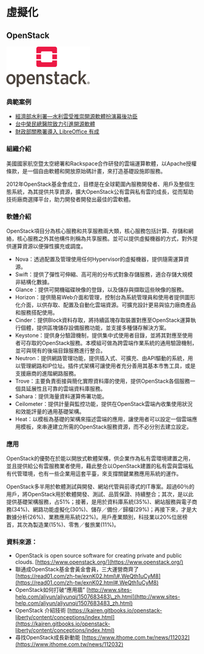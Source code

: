 # **虛擬化**

## **OpenStack**

![](/assets/OpenStack.png)

### 典範案例

* [經濟部水利署—水利雲受推崇開源軟體扮演幕後功臣](/shui-li-yun-shou-tui-chong-kai-yuan-ruan-ti-ban-yan-mu-hou-gong-chen.md)
* [台中榮民總醫院致力引進開源軟體](//use-case/vghtc.md)
* [財政部關務署導入 LibreOffice 有成](/cai-zheng-bu-guan-wu-shu-dao-ru-libreoffice-you-cheng.md)

### 組織介紹

美國國家航空暨太空總署和Rackspace合作研發的雲端運算軟體，以Apache授權條款，是一個自由軟體和開放原始碼計畫，來打造基礎設施即服務。

2012年OpenStack基金會成立，目標是在全球範圍內服務開發者、用戶及整個生態系統，為其提供共享資源，擴大OpenStack公有雲與私有雲的成長，從而幫助技術廠商選擇平台，助力開發者開發出最佳的雲軟體。

### 軟體介紹

OpenStack項目分為核心服務和共享服務兩大類，核心服務包括計算、存儲和網絡，核心服務之外其他構件則稱為共享服務。並可以提供虛擬機器的方式，對外提供運算資源以便彈性擴充或調度。

* Nova：透過配置及管理使用任何Hypervisor的虛擬機器，提供隨需運算資源。
* Swift：提供了彈性可伸縮、高可用的分布式對象存儲服務，適合存儲大規模非結構化數據。
* Glance：提供可開機磁碟映像的登錄，以及儲存與擷取這些映像的服務。
* Horizon：提供簡易Web介面和管理，控制台為系統管理員和使用者提供圖形化介面，以供存取、配置及自動化雲端資源。可擴充設計更易與協力廠商產品和服務搭配使用。
* Cinder：提供Block資料存取，將持續區塊存取裝置對應至OpenStack運算執行個體，提供區塊儲存設備服務功能，並支援多種儲存解決方案。
* Keystone：提供身分驗證機制，提供集中式使用者目錄，並將其對應至使用者可存取的OpenStack服務。本模組可做為跨雲端作業系統的通用驗證機制，並可與現有的後端目錄服務進行整合。
* Neutron：提供網路管理功能，提供插入式、可擴充、由API驅動的系統，用以管理網路和IP位址。插件式架構可讓使用者充分善用其基本市售工具，或是支援廠商的進階網路服務。
* Trove：主要負責銜接與簡化實際資料庫的使用，提供OpenStack各個服務一個具延展性且可靠的雲端資料庫服務。
* Sahara：提供海量資料運算佈署功能。
* Ceilometer：提供計量與監控功能，提供在OpenStack雲端內收集使用狀況和效能評量的通用基礎架構。
* Heat：以模板為基礎的架構來描述雲端的應用，讓使用者可以設定一個雲端應用模板，來串連建立所需的OpenStack服務資源，而不必分別去建立設定。

### 應用

OpenStack的優勢在於能以開放式軟體架構，供企業作為私有雲環境建置之用，並且提供給公有雲服務業者使用，藉此整合以OpenStack建置的私有雲與雲端私有代管環境，也有一些企業用這套平臺，來支撐關鍵業務應用系統的運作。

OpenStack多半用於軟體測試與開發、網站代管與前導式的IT專案。超過60％的用戶，將OpenStack用於軟體開發、測試、品質保證、持續整合；其次，是以此提供基礎架構服務，占51%；接著，是用於資料庫系統\(35%\)、網站服務與電子商務\(34%\)、網路功能虛擬化\(30%\)、儲存／備份／歸檔\(29%\)；再接下來，才是大數據分析\(26%\)、業務應用系統\(22%\)。用戶產業類別，科技業以20%位居榜首，其次為製造業\(15%\)、零售／餐旅業\(11%\)。

### 資料來源：

* OpenStack is open source software for creating private and public clouds. [https://www.openstack.org/](https://www.openstack.org/)
* 聯通成OpenStack基金會黃金會員，三大運營商齊了 [https://read01.com/zh-tw/exnK02.html\#.WeQth1uCyM8](https://read01.com/zh-tw/exnK02.html#.WeQth1uCyM8)
* OpenStack如何打破“應用牆” [http://www.sites-help.com/aliyun/aliyunqi/1507683483\_zh.html](http://www.sites-help.com/aliyun/aliyunqi/1507683483_zh.html)
* OpenStack 介紹技術 [https://kairen.gitbooks.io/openstack-liberty/content/conceptions/index.html](https://kairen.gitbooks.io/openstack-liberty/content/conceptions/index.html)
* 尋找OpenStack成長新動能 [https://www.ithome.com.tw/news/112032](https://www.ithome.com.tw/news/112032)



